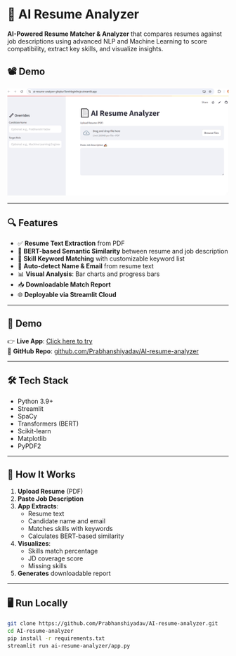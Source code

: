 # 🤖 AI Resume Analyzer

**AI-Powered Resume Matcher & Analyzer** that compares resumes against job descriptions using advanced NLP and Machine Learning to score compatibility, extract key skills, and visualize insights.

## 📽 Demo

![AI Resume Analyzer Demo](./ai_resume_demo.gif)

---

## 🔍 Features

- ✅ **Resume Text Extraction** from PDF
- 🧠 **BERT-based Semantic Similarity** between resume and job description
- 🧩 **Skill Keyword Matching** with customizable keyword list
- 🧾 **Auto-detect Name & Email** from resume text
- 📊 **Visual Analysis**: Bar charts and progress bars
- 📥 **Downloadable Match Report**
- 🌐 **Deployable via Streamlit Cloud**

---

## 🚀 Demo

👉 **Live App**: [Click here to try](https://ai-resume-analyzer-gltqtiur7bnnhbgin9xcje.streamlit.app/)  
📁 **GitHub Repo**: [github.com/Prabhanshiyadav/AI-resume-analyzer](https://github.com/Prabhanshiyadav/AI-resume-analyzer)

---

## 🛠️ Tech Stack

- Python 3.9+
- Streamlit
- SpaCy
- Transformers (BERT)
- Scikit-learn
- Matplotlib
- PyPDF2

---

## 🧪 How It Works

1. **Upload Resume** (PDF)
2. **Paste Job Description**
3. **App Extracts**:
   - Resume text
   - Candidate name and email
   - Matches skills with keywords
   - Calculates BERT-based similarity
4. **Visualizes**:
   - Skills match percentage
   - JD coverage score
   - Missing skills
5. **Generates** downloadable report

---

## 🖥️ Run Locally

```bash
git clone https://github.com/Prabhanshiyadav/AI-resume-analyzer.git
cd AI-resume-analyzer
pip install -r requirements.txt
streamlit run ai-resume-analyzer/app.py
